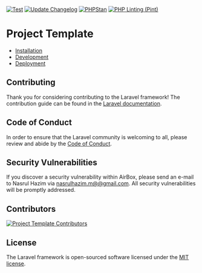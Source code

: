 [![Test](https://github.com/https://github.com/nasrulhazim/project-template/actions/workflows/run-tests.yml/badge.svg)](https://github.com/https://github.com/nasrulhazim/project-template/actions/workflows/run-tests.yml) [![Update Changelog](https://github.com/https://github.com/nasrulhazim/project-template/actions/workflows/update-changelog.yml/badge.svg)](https://github.com/https://github.com/nasrulhazim/project-template/actions/workflows/update-changelog.yml) [![PHPStan](https://github.com/https://github.com/nasrulhazim/project-template/actions/workflows/phpstan.yml/badge.svg)](https://github.com/https://github.com/nasrulhazim/project-template/actions/workflows/phpstan.yml) [![PHP Linting (Pint)](https://github.com/https://github.com/nasrulhazim/project-template/actions/workflows/lint.yml/badge.svg)](https://github.com/https://github.com/nasrulhazim/project-template/actions/workflows/lint.yml)

# Project Template

- [Installation](docs/installation.md)
- [Development](docs/development.md)
- [Deployment](docs/deployment.md)

## Contributing

Thank you for considering contributing to the Laravel framework! The contribution guide can be found in the [Laravel documentation](https://laravel.com/docs/contributions).

## Code of Conduct

In order to ensure that the Laravel community is welcoming to all, please review and abide by the [Code of Conduct](https://laravel.com/docs/contributions#code-of-conduct).

## Security Vulnerabilities

If you discover a security vulnerability within AirBox, please send an e-mail to Nasrul Hazim via [nasrulhazim.m@@gmail.com](mailto:nasrulhazim.m@@gmail.com). All security vulnerabilities will be promptly addressed.

## Contributors

<a href="https://github.com/https://github.com/nasrulhazim/project-template/graphs/contributors">
  <img src="https://contrib.rocks/image?repo=https://github.com/nasrulhazim/project-template"  alt="Project Template Contributors"/>
</a>

## License

The Laravel framework is open-sourced software licensed under the [MIT license](https://opensource.org/licenses/MIT).
